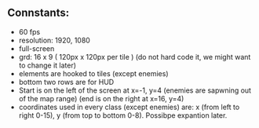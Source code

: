 ## Connstants:
- 60 fps
- resolution: 1920, 1080
- full-screen
- grd: 16 x 9 ( 120px x 120px per tile ) (do not hard code it, we might want to change it later)
- elements are hooked to tiles (except enemies)
- bottom two rows are for HUD
- Start is on the left of the screen at x=-1, y=4 (enemies are sapwning out of the map range) (end is on the right at x=16, y=4)
- coordinates used in every class (except enemies) are: x (from left to right 0-15), y (from top to bottom 0-8). Possibpe expantion later.
